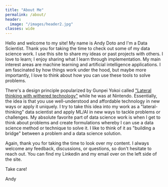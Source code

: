```yaml
---
title: "About Me"
permalink: /about/
header:
  image: "/images/header2.jpg"
classes: wide
---
```


Hello and welcome to my site! My name is Andy Doto and I'm a Data Scientist. Thank you for taking the time to check out some of my data science work. I use this site to share my ideas or past projects with others. I love to learn; I enjoy sharing what I learn through implementation. My main interest areas are machine learning and artificial intelligence applications. I am fascinated by how things work under the hood, but maybe more importantly, I love to think about how you can use these tools to solve problems. 

There's a design principle popularized by Gunpei Yokoi called ["Lateral thinking with withered technology"](https://en.wikipedia.org/wiki/Gunpei_Yokoi#Lateral_Thinking_with_Withered_Technology) while he was at Nintendo. Essentially, the idea is that you use well-understood and affordable technology in new ways or apply it uniquely. I try to take this idea into my work as a "lateral-thinking" data scientist and apply ML/AI in new ways to tackle problems or challenges. My absolute favorite part of data science work is when I get to think about problems and create formulations whereby I can use a data science method or technique to solve it. I like to think of it as "building a bridge" between a problem and a data science solution.

Again, thank you for taking the time to look over my content. I always welcome any feedback, discussions, or questions, so don't hesitate to reach out. You can find my Linkedin and my email over on the left side of the site. 

Take care!

Andy
